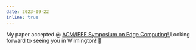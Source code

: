 ```yaml
---
date: 2023-09-22
inline: true
---
```


My paper accepted @ <a href="https://acm-ieee-sec.org/2023/index.php">ACM/IEEE Symposium on Edge Computing! </a>  Looking forward to seeing you in Wilmington! 🎉 